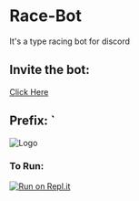 # Race-Bot
It's a type racing bot for discord

## Invite the bot: 
[Click Here](https://discord.com/oauth2/authorize?client_id=735709626443759620&scope=bot&permissions=8 "Invite Bot")
    
## Prefix:  `

![Logo](https://i.ibb.co/VvHMq9r/Frame-1-3.png) 

### To Run:
[![Run on Repl.it](https://repl.it/badge/github/llsanketll/Race-Bot)](https://repl.it/github/llsanketll/Race-Bot)
